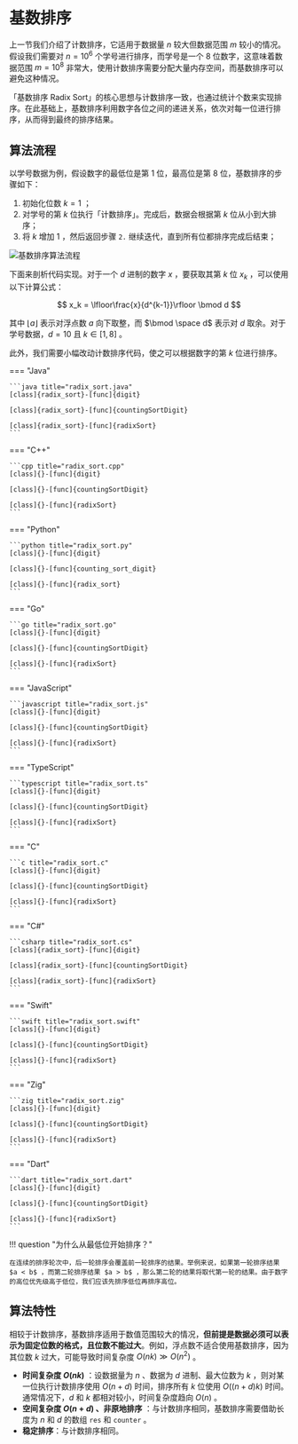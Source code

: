 # 基数排序

上一节我们介绍了计数排序，它适用于数据量 $n$ 较大但数据范围 $m$ 较小的情况。假设我们需要对 $n = 10^6$ 个学号进行排序，而学号是一个 $8$ 位数字，这意味着数据范围 $m = 10^8$ 非常大，使用计数排序需要分配大量内存空间，而基数排序可以避免这种情况。

「基数排序 Radix Sort」的核心思想与计数排序一致，也通过统计个数来实现排序。在此基础上，基数排序利用数字各位之间的递进关系，依次对每一位进行排序，从而得到最终的排序结果。

## 算法流程

以学号数据为例，假设数字的最低位是第 $1$ 位，最高位是第 $8$ 位，基数排序的步骤如下：

1. 初始化位数 $k = 1$ ；
2. 对学号的第 $k$ 位执行「计数排序」。完成后，数据会根据第 $k$ 位从小到大排序；
3. 将 $k$ 增加 $1$ ，然后返回步骤 `2.` 继续迭代，直到所有位都排序完成后结束；

![基数排序算法流程](radix_sort.assets/radix_sort_overview.png)

下面来剖析代码实现。对于一个 $d$ 进制的数字 $x$ ，要获取其第 $k$ 位 $x_k$ ，可以使用以下计算公式：

$$
x_k = \lfloor\frac{x}{d^{k-1}}\rfloor \bmod d
$$

其中 $\lfloor a \rfloor$ 表示对浮点数 $a$ 向下取整，而 $\bmod \space d$ 表示对 $d$ 取余。对于学号数据，$d = 10$ 且 $k \in [1, 8]$ 。

此外，我们需要小幅改动计数排序代码，使之可以根据数字的第 $k$ 位进行排序。

=== "Java"

    ```java title="radix_sort.java"
    [class]{radix_sort}-[func]{digit}

    [class]{radix_sort}-[func]{countingSortDigit}

    [class]{radix_sort}-[func]{radixSort}
    ```

=== "C++"

    ```cpp title="radix_sort.cpp"
    [class]{}-[func]{digit}

    [class]{}-[func]{countingSortDigit}

    [class]{}-[func]{radixSort}
    ```

=== "Python"

    ```python title="radix_sort.py"
    [class]{}-[func]{digit}

    [class]{}-[func]{counting_sort_digit}

    [class]{}-[func]{radix_sort}
    ```

=== "Go"

    ```go title="radix_sort.go"
    [class]{}-[func]{digit}

    [class]{}-[func]{countingSortDigit}

    [class]{}-[func]{radixSort}
    ```

=== "JavaScript"

    ```javascript title="radix_sort.js"
    [class]{}-[func]{digit}

    [class]{}-[func]{countingSortDigit}

    [class]{}-[func]{radixSort}
    ```

=== "TypeScript"

    ```typescript title="radix_sort.ts"
    [class]{}-[func]{digit}

    [class]{}-[func]{countingSortDigit}

    [class]{}-[func]{radixSort}
    ```

=== "C"

    ```c title="radix_sort.c"
    [class]{}-[func]{digit}

    [class]{}-[func]{countingSortDigit}

    [class]{}-[func]{radixSort}
    ```

=== "C#"

    ```csharp title="radix_sort.cs"
    [class]{radix_sort}-[func]{digit}

    [class]{radix_sort}-[func]{countingSortDigit}

    [class]{radix_sort}-[func]{radixSort}
    ```

=== "Swift"

    ```swift title="radix_sort.swift"
    [class]{}-[func]{digit}

    [class]{}-[func]{countingSortDigit}

    [class]{}-[func]{radixSort}
    ```

=== "Zig"

    ```zig title="radix_sort.zig"
    [class]{}-[func]{digit}

    [class]{}-[func]{countingSortDigit}

    [class]{}-[func]{radixSort}
    ```

=== "Dart"

    ```dart title="radix_sort.dart"
    [class]{}-[func]{digit}

    [class]{}-[func]{countingSortDigit}

    [class]{}-[func]{radixSort}
    ```

!!! question "为什么从最低位开始排序？"

    在连续的排序轮次中，后一轮排序会覆盖前一轮排序的结果。举例来说，如果第一轮排序结果 $a < b$ ，而第二轮排序结果 $a > b$ ，那么第二轮的结果将取代第一轮的结果。由于数字的高位优先级高于低位，我们应该先排序低位再排序高位。

## 算法特性

相较于计数排序，基数排序适用于数值范围较大的情况，**但前提是数据必须可以表示为固定位数的格式，且位数不能过大**。例如，浮点数不适合使用基数排序，因为其位数 $k$ 过大，可能导致时间复杂度 $O(nk) \gg O(n^2)$ 。

- **时间复杂度 $O(nk)$** ：设数据量为 $n$ 、数据为 $d$ 进制、最大位数为 $k$ ，则对某一位执行计数排序使用 $O(n + d)$ 时间，排序所有 $k$ 位使用 $O((n + d)k)$ 时间。通常情况下，$d$ 和 $k$ 都相对较小，时间复杂度趋向 $O(n)$ 。
- **空间复杂度 $O(n + d)$ 、非原地排序** ：与计数排序相同，基数排序需要借助长度为 $n$ 和 $d$ 的数组 `res` 和 `counter` 。
- **稳定排序**：与计数排序相同。
